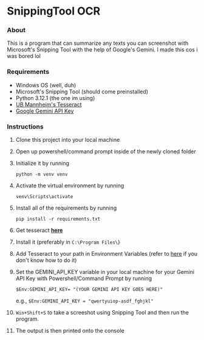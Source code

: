 # SnippingTool OCR

### About

This is a program that can summarize any texts you can screenshot with Microsoft's Snipping Tool with the help of Google's Gemini. I made this cos i was bored lol

### Requirements

- Windows OS (well, duh)
- Microsoft's Snipping Tool (should come preinstalled)
- Python 3.12.1 (the one im using)
- [UB Mannheim's Tesseract](https://github.com/tesseract-ocr/tesseract)
- [Google Gemini API Key](https://aistudio.google.com/app/apikey)

### Instructions

1.  Clone this project into your local machine
2.  Open up powershell/command prompt inside of the newly cloned folder
3.  Initialize it by running

    `python -m venv venv`

4.  Activate the virtual environment by running

    `venv\Scripts\activate`

5.  Install all of the requirements by running

    `pip install -r requirements.txt`

6.  Get tesseract **[here](https://github.com/tesseract-ocr/tesseract)**
7.  Install it (preferably in `C:\Program Files\`)
8.  Add Tesseract to your path in Environment Variables (refer to [here](https://www.google.com/search?q=how+to+add+environment+variable+in+windows&oq=how+do+i+add+to+envir&sourceid=chrome&ie=UTF-8) if you don't know how to do it)
9.  Set the GEMINI_API_KEY variable in your local machine for your Gemini API Key with Powershell/Command Prompt by running

    `$Env:GEMINI_API_KEY= "(YOUR GEMINI API KEY GOES HERE)"`

    e.g.,
    `$Env:GEMINI_API_KEY = "qwertyuiop-asdf_fghjkl"`

10. `Win+Shift+S` to take a screeshot using Snipping Tool and then run the program.
11. The output is then printed onto the console
